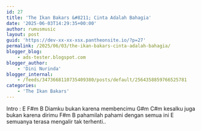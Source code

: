 ```yaml
---
id: 27
title: 'The Ikan Bakars &#8211; Cinta Adalah Bahagia'
date: '2025-06-03T14:29:35+00:00'
author: rumusmusic
layout: post
guid: 'https://dev-xx-xx-xsx.pantheonsite.io/?p=27'
permalink: /2025/06/03/the-ikan-bakars-cinta-adalah-bahagia/
blogger_blog:
    - ads-tester.blogspot.com
blogger_author:
    - 'Dini Nurinda'
blogger_internal:
    - /feeds/3473668110735409380/posts/default/2564358859766525781
categories:
    - 'The Ikan Bakars'
---
```


Intro : E F#m B Diamku bukan karena membencimu G#m C#m kesalku juga bukan karena dirimu F#m B pahamilah pahami dengan semua ini E semuanya terasa mengalir tak terhenti..